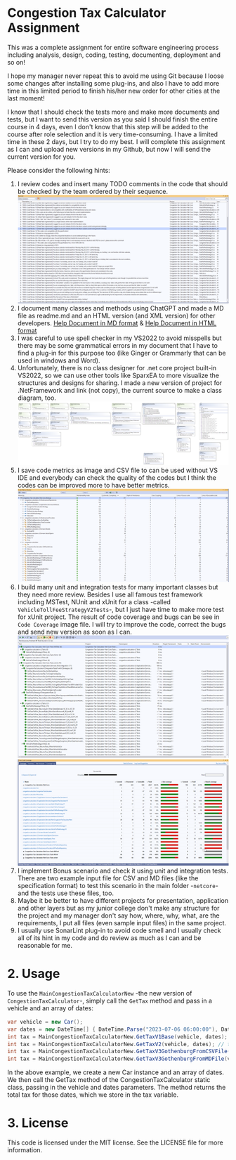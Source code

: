 ﻿# Congestion Tax Calculator Assignment
This was a complete assignment for entire software engineering process including analysis, design, coding, testing, documenting, deployment and so on!

I hope my manager never repeat this to avoid me using Git because I loose some changes after installing some plug-ins, and also I have to add more time in this limited period to finish his/her new order for other cities at the last moment!

I know that I should check the tests more and make more documents and tests, but I want to send this version as you said I should finish the entire course in 4 days, even I don't know that this step will be added to the course after role selection and it is very time-consuming. I have a limited time in these 2 days, but I try to do my best. I will complete this assignment as I can and upload new versions in my Github, but now I will send the current version for you.

Please consider the following hints:
1. I review codes and insert many TODO comments in the code that should be checked by the team ordered by their sequence.
![Tasks List](./Tasks%20List.png "Tasks List")
2. I document many classes and methods using ChatGPT and made a MD file as readme.md and an HTML version (and XML version) for other developers.
[Help Document in MD format](./Readme-HelpDocument.md) & [Help Document in HTML format](./Readme-HelpDocument.html)
3. I was careful to use spell checker in my VS2022 to avoid misspells but there may be some grammatical errors in my document that I have to find a plug-in for this purpose too (like Ginger or Grammarly that can be used in windows and Word).
4. Unfortunately, there is no class designer for .net core project built-in VS2022, so we can use other tools like SparxEA to more visualize the structures and designs for sharing. I made a new version of project for .NetFramework and link (not copy), the current source to make a class diagram, too.
![Class Diagram](./Congestion-Tax-Calculator-ClassDiagram.png "Class Diagram")
5. I save code metrics as image and CSV file to can be used without VS IDE and everybody can check the quality of the codes but I think the codes can be improved more to have better metrics.
![Code Metrics](./Code%20Metrics.png "Code Metrics")
6. I build many unit and integration tests for many important classes but they need more review. Besides I use all famous test framework including MSTest, NUnit and xUnit for a class -called `VehicleTollFeeStrategyV2Tests`-, but I just have time to make more test for xUnit project. The result of code coverage and bugs can be see in `Code Coverage` image file. I will try to improve the code, correct the bugs and send new version as soon as I can.
![Test Results](./Test%20Results.png "Test Results")
![Code Coverage](./Code%20Coverage.png "Code Coverage")
7. I implement Bonus scenario and check it using unit and integration tests. There are two example input file for CSV and MD files (like the specification format) to test this scenario in the main folder -`netcore`- and the tests use these files, too.
8. Maybe it be better to have different projects for presentation, application and other layers but as my junior college don't make any structure for the project and my manager don't say how, where, why, what, are the requirements, I put all files (even sample input files) in the same project.
9. I usually use SonarLint plug-in to avoid code smell and I usually check all of its hint in my code and do review as much as I can and be reasonable for me.

# 2. Usage

To use the `MainCongestionTaxCalculatorNew` -the new version of `CongestionTaxCalculator`-, simply call the `GetTax` method and pass in a vehicle and an array of dates:

```csharp
var vehicle = new Car();
var dates = new DateTime[] { DateTime.Parse("2023-07-06 06:00:00"), DateTime.Parse("2023-07-06 07:30:00") };
int tax = MainCongestionTaxCalculatorNew.GetTaxV1Base(vehicle, dates);
int tax = MainCongestionTaxCalculatorNew.GetTaxV2(vehicle, dates); // this version is built after doing code reviews
int tax = MainCongestionTaxCalculatorNew.GetTaxV3GothenburgFromCSVFile(vehicle, dates); // this version is an improved version of V2 after adding Bonus Scenario
int tax = MainCongestionTaxCalculatorNew.GetTaxV3GothenburgFromMDFile(vehicle, dates); // this version is an improved version of V2 after adding Bonus Scenario

```

In the above example, we create a new Car instance and an array of dates. We then call the GetTax method of the CongestionTaxCalculator static class, passing in the vehicle and dates parameters. The method returns the total tax for those dates, which we store in the tax variable.

# 3. License
This code is licensed under the MIT license. See the LICENSE file for more information.